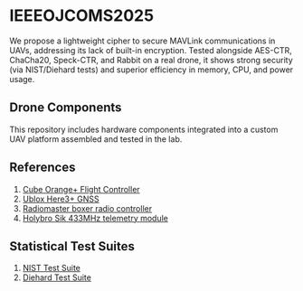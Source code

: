 # IEEEOJCOMS2025
We propose a lightweight cipher to secure MAVLink communications in UAVs, addressing its lack of built-in encryption. Tested alongside AES-CTR, ChaCha20, Speck-CTR, and Rabbit on a real drone, it shows strong security (via NIST/Diehard tests) and superior efficiency in memory, CPU, and power usage.

## Drone Components

This repository includes hardware components integrated into a custom UAV platform assembled and tested in the lab.

## References

1. [Cube Orange+ Flight Controller](https://ardupilot.org/copter/docs/common-thecubeorange-overview.html)
2. [Ublox Here3+ GNSS](https://docs.cubepilot.org/user-guides/here-3/here-3-manual)
3. [Radiomaster boxer radio controller](https://cdn.shopify.com/s/files/1/0609/8324/7079/files/BOXER_1.pdf?v=1736839329)
4. [Holybro Sik 433MHz telemetry module](https://ardupilot.org/copter/docs/common-sik-telemetry-radio.html)

## Statistical Test Suites

1. [NIST Test Suite](https://csrc.nist.gov/projects/random-bit-generation/documentation-and-software)
2. [Diehard Test Suite](https://rurban.github.io/dieharder/manual/dieharder.pdf)
